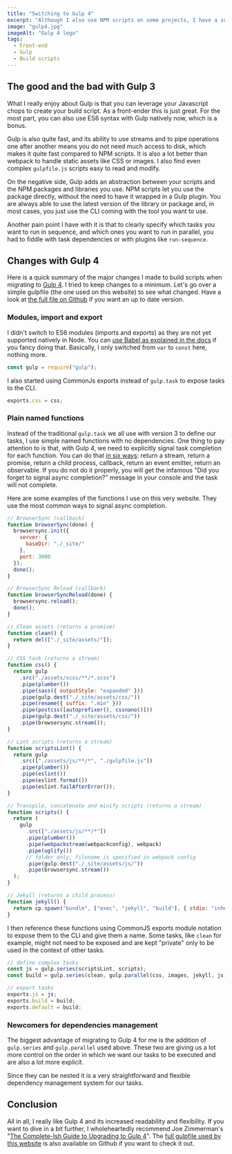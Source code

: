 ```yaml
---
title: "Switching to Gulp 4"
excerpt: "Although I also use NPM scripts on some projects, I have a soft spot for Gulp, mainly for its streaming ability, speed and easy to read configuration files. I have recently moved to Gulp 4 and wanted to share my experience."
image: "gulp4.jpg"
imageAlt: "Gulp 4 logo"
tags:
  - Front-end
  - Gulp
  - Build scripts
---
```


## The good and the bad with Gulp 3

What I really enjoy about Gulp is that you can leverage your Javascript chops to create your build script. As a front-ender this is just great. For the most part, you can also use ES6 syntax with Gulp natively now, which is a bonus.

Gulp is also quite fast, and its ability to use streams and to pipe operations one after another means you do not need much access to disk, which makes it quite fast compared to NPM scripts. It is also a lot better than webpack to handle static assets like CSS or images. I also find even complex `gulpfile.js` scripts easy to read and modify.

On the negative side, Gulp adds an abstraction between your scripts and the NPM packages and libraries you use. NPM scripts let you use the package directly, without the need to have it wrapped in a Gulp plugin. You are always able to use the latest version of the library or package and, in most cases, you just use the CLI coming with the tool you want to use.

Another pain point I have with it is that to clearly specify which tasks you want to run in sequence, and which ones you want to run in parallel, you had to fiddle with task dependencies or with plugins like `run-sequence`.

## Changes with Gulp 4

Here is a quick summary of the major changes I made to build scripts when migrating to [Gulp 4](https://github.com/gulpjs/gulp). I tried to keep changes to a minimum. Let's go over a simple gulpfile (the one used on this website) to see what changed. Have a look at [the full file on Github](https://github.com/jeromecoupe/jeromecoupe.github.io/blob/master/gulpfile.js) if you want an up to date version.

### Modules, import and export

I didn't switch to ES6 modules (imports and exports) as they are not yet supported natively in Node. You can [use Babel as explained in the docs](https://github.com/gulpjs/gulp) if you fancy doing that. Basically, I only switched from `var` to `const` here, nothing more.

```js
const gulp = require("gulp");
```

I also started using CommonJs exports instead of `gulp.task` to expose tasks to the CLI.

```js
exports.css = css;
```

### Plain named functions

Instead of the traditional `gulp.task` we all use with version 3 to define our tasks, I use simple named functions with no dependencies. One thing to pay attention to is that, with Gulp 4, we need to explicitly signal task completion for each function. You can do that [in six ways](https://gulpjs.com/docs/en/getting-started/async-completion): return a stream, return a promise, return a child process, callback, return an event emitter, return an observable. If you do not do it properly, you will get the infamous "Did you forget to signal async completion?" message in your console and the task will not complete.

Here are some examples of the functions I use on this very website. They use the most common ways to signal async completion.

```js
// BrowserSync (callback)
function browserSync(done) {
  browsersync.init({
    server: {
      baseDir: "./_site/"
    },
    port: 3000
  });
  done();
}

// BrowserSync Reload (callback)
function browserSyncReload(done) {
  browsersync.reload();
  done();
}

// Clean assets (returns a promise)
function clean() {
  return del(["./_site/assets/"]);
}

// CSS task (returns a stream)
function css() {
  return gulp
    .src("./assets/scss/**/*.scss")
    .pipe(plumber())
    .pipe(sass({ outputStyle: "expanded" }))
    .pipe(gulp.dest("./_site/assets/css/"))
    .pipe(rename({ suffix: ".min" }))
    .pipe(postcss([autoprefixer(), cssnano()]))
    .pipe(gulp.dest("./_site/assets/css/"))
    .pipe(browsersync.stream());
}

// Lint scripts (returns a stream)
function scriptsLint() {
  return gulp
    .src(["./assets/js/**/*", "./gulpfile.js"])
    .pipe(plumber())
    .pipe(eslint())
    .pipe(eslint.format())
    .pipe(eslint.failAfterError());
}

// Transpile, concatenate and minify scripts (returns a stream)
function scripts() {
  return (
    gulp
      .src(["./assets/js/**/*"])
      .pipe(plumber())
      .pipe(webpackstream(webpackconfig), webpack)
      .pipe(uglify())
      // folder only, filename is specified in webpack config
      .pipe(gulp.dest("./_site/assets/js/"))
      .pipe(browsersync.stream())
  );
}

// Jekyll (returns a child process)
function jekyll() {
  return cp.spawn("bundle", ["exec", "jekyll", "build"], { stdio: "inherit" });
}
```

I then reference these functions using CommonJS exports module notation to expose them to the CLI and give them a name. Some tasks, like `clean` for example, might not need to be exposed and are kept "private" only to be used in the context of other tasks.

```js
// define complex tasks
const js = gulp.series(scriptsLint, scripts);
const build = gulp.series(clean, gulp.parallel(css, images, jekyll, js));

// export tasks
exports.js = js;
exports.build = build;
exports.default = build;
```

### Newcomers for dependencies management

The biggest advantage of migrating to Gulp 4 for me is the addition of `gulp.series` and `gulp.parallel` used above. These two are giving us a lot more control on the order in which we want our tasks to be executed and are also a lot more explicit.

Since they can be nested it is a very straightforward and flexible dependency management system for our tasks.

## Conclusion

All in all, I really like Gulp 4 and its increased readability and flexibility. If you want to dive in a bit further, I wholeheartedly recommend Joe Zimmerman's "[The Complete-Ish Guide to Upgrading to Gulp 4](https://www.joezimjs.com/javascript/complete-guide-upgrading-gulp-4/)". The [full gulpfile used by this website](https://github.com/jeromecoupe/webstoemp/blob/v1-backup/gulpfile.js) is also available on Github if you want to check it out.
